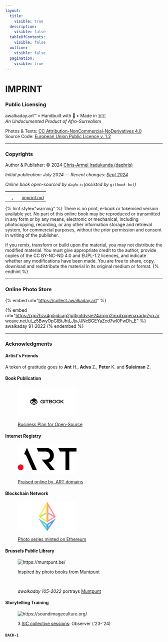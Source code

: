 ```yaml
---
layout:
  title:
    visible: true
  description:
    visible: false
  tableOfContents:
    visible: false
  outline:
    visible: false
  pagination:
    visible: true
---
```


# IMPRINT

### Public Licensing

awalkaday.art™ • Handbuilt with 🤍 • Made in 🇧🇪\
_An Undocumented Product of Afro-Surrealism_

Photos & Texts: [CC Attribution-NonCommercial-NoDerivatives 4.0](https://creativecommons.org/licenses/by-nc-nd/4.0/deed.en)\
Source Code: [European Union Public Licence v. 1.2](https://joinup.ec.europa.eu/sites/default/files/custom-page/attachment/2020-03/EUPL-1.2%20EN.txt)

***

### Copyrights&#x20;

Author & Publisher: © 2024 [Chris-Armel Iradukunda (daqhris)](https://daqhris.com)

_Initial publication: July 2024_ — _Recent changes:_ [_Sept 2024_](https://github.com/awalkaday/about-awalkaday-art/commits/book/)

_Online book open-sourced by `daqhris`(assisted by `gitbook-bot`)_

<table data-card-size="large" data-column-title-hidden data-view="cards"><thead><tr><th></th><th></th><th></th><th data-hidden data-card-target data-type="content-ref"></th></tr></thead><tbody><tr><td></td><td><a data-mention href="./">.</a></td><td></td><td><a href="imprint.md">imprint.md</a></td></tr></tbody></table>

{% hint style="warning" %}
There is no print, e-book or tokenised version available yet. No part of this online book may be reproduced or transmitted in any form or by any means, electronic or mechanical, including photocopying, recording, or any other information storage and retrieval system, for commercial purposes, without the prior permission and consent in writing of the publisher.

If you remix, transform or build upon the material, you may not distribute the modified material. You must give appropriate credit to the author, provide copies of the CC BY-NC-ND 4.0 and EUPL-1.2 licences, and indicate whether any modifications have been made. You are free to share, copy, download and redistribute the material in its original medium or format.
{% endhint %}

***

### Online Photo Store



{% embed url="https://collect.awalkaday.art" %}



{% embed url="https://xjp7hza4gi5jdcag2jq3jmtdysje24arqrq2mxdxxqenaxadq7yq.arweave.net/ul_z5BwyOpGIBtJhtLJjxJJNcBGEYaZcd7wI0FwDh_E" %}
awalkaday 91-2022
{% endembed %}



***

### Acknowledgments

#### Artist's Friends

A token of gratitude goes to **Ant** H., **Adva** Z., **Peter** K. and **Suleiman** Z.&#x20;

#### Book Publication

<div align="left">

<figure><img src=".gitbook/assets/gitbook logo white back.png" alt="" width="188"><figcaption><p><a href="https://www.g2.com/products/gitbook/reviews/gitbook-review-9962377">Business Plan for Open-Source</a></p></figcaption></figure>

</div>

#### Internet Registry

<div align="left">

<figure><img src=".gitbook/assets/Dot_Art_logo.png" alt="https://art.art/" width="188"><figcaption><p><a href="https://x.com/Art_Domains/status/1755917791658418315">Praised online by .ART domains</a></p></figcaption></figure>

</div>

#### Blockchain Network

<div align="left">

<figure><img src=".gitbook/assets/ethereum-logo-color.png" alt="https://ethereum.org/en/" width="188"><figcaption><p><a href="https://zora.co/collect/eth:0xe31801c2e58b151c3ded2cb29da56147b7f27eb1">Photo series minted on Ethereum</a></p></figcaption></figure>

</div>

#### Brussels Public Library

<div align="left">

<figure><img src="https://muntpunt.be/themes/custom/ocelot_muntpunt/assets/images/logo.svg" alt="https://muntpunt.be/" width="188"><figcaption><p><a href="https://x.com/search?q=from%3A%40awalkadayart+muntpunt&#x26;t=c0hdmw8z3Sk8WBtAwMj-DQ">Inspired by photo books from Muntpunt</a></p></figcaption></figure>

</div>

<div align="left">

<figure><img src="https://456r5hpaktnuia4rvgd23ue2gnci6iy5cshax7565emfz3wj4eua.arweave.net/530eneBU20QDkamHrdCaM0SPIx0Ujgv_vukYXO7J4Sg" alt="" width="188"><figcaption><p><em>awalkaday 105-2022</em> portrays <a href="https://muntpunt.be/over-muntpunt">Muntpunt</a></p></figcaption></figure>

</div>

#### Storytelling Training

<div align="left">

<figure><img src="https://soundimageculture.org/wp-content/uploads/2023/05/sic_logo_white_circle_text_vec.svg" alt="https://soundimageculture.org/" width="188"><figcaption><p>3 <a href="https://soundimageculture.org/laboratory/">SIC collective sessions</a>: Observer ('23-'24)</p></figcaption></figure>

</div>



#### `BACK-1`

